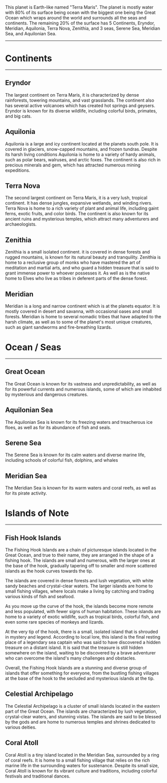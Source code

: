 This planet is Earth-like named "Terra Maris". The planet is mostly water with 80% of its surface being ocean with the biggest one being the Great Ocean which wraps around the world and surrounds all the seas and continents. The remaining 20% of the surface has 5 Continents, Eryndor, Meridian, Aquilonia, Terra Nova, Zenithia, and 3 seas, Serene Sea, Meridian Sea, and Aquilonian Sea.

---


# Continents
---
## Eryndor
The largest continent on Terra Maris, it is characterized by dense rainforests, towering mountains, and vast grasslands. The continent also has several active volcanoes which has created hot springs and geysers. Eryndor is known for its diverse wildlife, including colorful birds, primates, and big cats.


## Aquilonia
Aquilonia is a large and icy continent located at the planets south pole. It is covered in glaciers, snow-capped mountains, and frozen tundras. Despite its harsh living conditions Aquilonia is home to a variety of hardy animals, such as polar bears, walruses, and arctic foxes. The continent is also rich in precious minerals and gem, which has attracted numerous mining expeditions.


## Terra Nova
The second largest continent on Terra Maris, it is a very lush, tropical continent. It has dense jungles, expansive wetlands, and winding rivers. Terra Nova is home to a rich variety of plant and animal life, including gaint ferns, exotic fruits, and color birds. The continent is also known for its ancient ruins and mysterious temples, which attract many adventurers and archaeologists.


## Zenithia
Zenithia is a small isolated continent. it is covered in dense forests and rugged mountains, is known for its natural beauty and tranquility. Zenithia is home to a reclusive group of monks who have mastered the art of meditation and martial arts, and who guard a hidden treasure that is said to grant immense power to whoever possesses it. As well as is the native home to Elves who live as tribes in deferent parts of the dense forest.


## Meridian
Meridian is a long and narrow continent which is at the planets equator. It is mostly covered in desert and savanna, with occasional oases and small forests. Meridian is home to several nomadic tribes that have adapted to the harsh climate, as well as to some of the planet's most unique creatures, such as giant sandworms and fire-breathing lizards.


# Ocean / Seas
---
## Great Ocean
The Great Ocean is known for its vastness and unpredictability, as well as for its powerful currents and numerous islands, some of which are inhabited by mysterious and dangerous creatures.


## Aquilonian Sea
The Aquilonian Sea is known for its freezing waters and treacherous ice floes, as well as for its abundance of fish and seals.


## Serene Sea
The Serene Sea is known for its calm waters and diverse marine life, including schools of colorful fish, dolphins, and whales


## Meridian Sea
The Meridian Sea is known for its warm waters and coral reefs, as well as for its pirate activity.


# Islands of Note
---

## Fish Hook Islands
  
The Fishing Hook Islands are a chain of picturesque islands located in the Great Ocean, and true to their name, they are arranged in the shape of a fishing hook. The islands are small and numerous, with the larger ones at the base of the hook, gradually tapering off to smaller and more scattered islands as the hook curves towards the tip.

The islands are covered in dense forests and lush vegetation, with white sandy beaches and crystal-clear waters. The larger islands are home to small fishing villages, where locals make a living by catching and trading various kinds of fish and seafood.

As you move up the curve of the hook, the islands become more remote and less populated, with fewer signs of human habitation. These islands are home to a variety of exotic wildlife, such as tropical birds, colorful fish, and even some rare species of monkeys and lizards.

At the very tip of the hook, there is a small, isolated island that is shrouded in mystery and legend. According to local lore, this island is the final resting place of a legendary sea captain who was said to have discovered a hidden treasure on a distant island. It is said that the treasure is still hidden somewhere on the island, waiting to be discovered by a brave adventurer who can overcome the island's many challenges and obstacles.

Overall, the Fishing Hook Islands are a stunning and diverse group of islands that offer something for everyone, from the bustling fishing villages at the base of the hook to the secluded and mysterious islands at the tip.


## Celestial Archipelago
The Celestial Archipelago is a cluster of small islands located in the eastern part of the Great Ocean. The islands are characterized by lush vegetation, crystal-clear waters, and stunning vistas. The islands are said to be blessed by the gods and are home to numerous temples and shrines dedicated to various deities.


## Coral Atoll
Coral Atoll is a tiny island located in the Meridian Sea, surrounded by a ring of coral reefs. It is home to a small fishing village that relies on the rich marine life in the surrounding waters for sustenance. Despite its small size, Coral Atoll is known for its vibrant culture and traditions, including colorful festivals and traditional dances.



